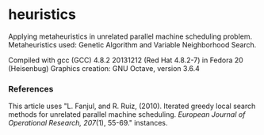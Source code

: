 heuristics
==========

Applying metaheuristics in unrelated parallel machine scheduling problem.
Metaheuristics used: Genetic Algorithm and Variable Neighborhood Search.

Compiled with gcc (GCC) 4.8.2 20131212 (Red Hat 4.8.2-7) in Fedora 20 (Heisenbug)
Graphics creation: GNU Octave, version 3.6.4


### References ###
This article uses "L. Fanjul, and R. Ruiz, (2010). Iterated greedy local search methods for unrelated parallel machine scheduling. *European Journal of Operational Research, 207*(1), 55-69." instances.
